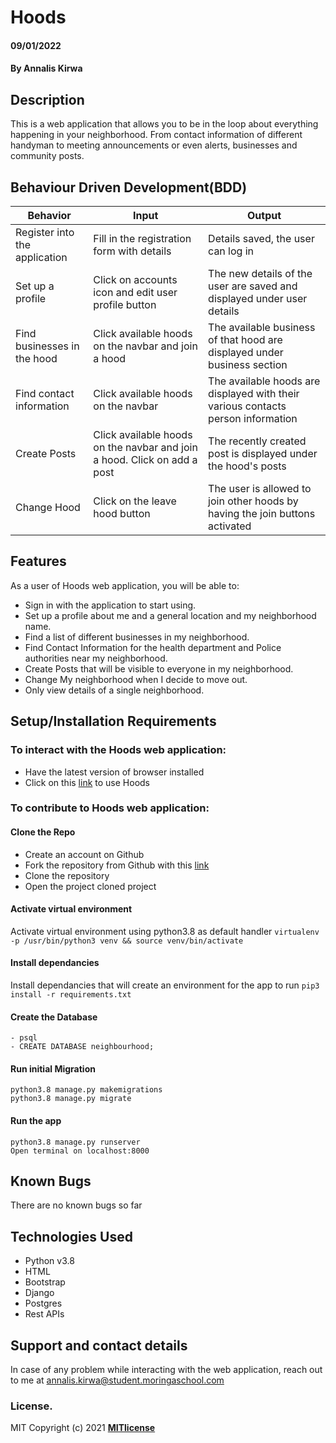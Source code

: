 # Hoods
#### 09/01/2022   
#### By **Annalis Kirwa** 
## Description  
This is a web application that allows you to be in the loop about everything happening in your neighborhood.
From contact information of different handyman to meeting announcements or even alerts, businesses and community posts.  

## Behaviour Driven Development(BDD) 
| Behavior            | Input                         | Output                        |
| ------------------- | ----------------------------- | ----------------------------- |
| Register into the application | Fill in the registration form with details | Details saved, the user can log in |
| Set up a profile | Click on accounts icon and edit user profile button| The new details of the user are saved and displayed under user details |
| Find businesses in the hood | Click available hoods on the navbar and join a hood | The available business of that hood are displayed under business section |
| Find contact information | Click available hoods on the navbar | The available hoods are displayed with their various contacts person information |
| Create Posts | Click available hoods on the navbar and join a hood. Click on add a post | The recently created post is displayed under the hood's posts |  
| Change Hood | Click on the leave hood button | The user is allowed to join other hoods by having the join buttons activated |   

## Features  
As a user of Hoods web application, you will be able to:  
* Sign in with the application to start using.
* Set up a profile about me and a general location and my neighborhood name.
* Find a list of different businesses in my neighborhood.
* Find Contact Information for the health department and Police authorities near my neighborhood.
* Create Posts that will be visible to everyone in my neighborhood.
* Change My neighborhood when I decide to move out.
* Only view details of a single neighborhood.  

## Setup/Installation Requirements  
 ### To interact with the Hoods web application:
 * Have the latest version of browser installed   
 * Click on this <a href = "https://hoodkikao.herokuapp.com/">link</a> to use Hoods  
  ### To contribute to Hoods web application:  
 #### Clone the Repo  
 * Create an account on Github
* Fork the repository from Github with this <a href = "https://github.com/Annaliskirwa/_Neighborhood" >link </a>
* Clone the repository
* Open the project cloned project
####  Activate virtual environment
Activate virtual environment using python3.8 as default handler
    `virtualenv -p /usr/bin/python3 venv && source venv/bin/activate`
####  Install dependancies
Install dependancies that will create an environment for the app to run `pip3 install -r requirements.txt`
####  Create the Database
    - psql
    - CREATE DATABASE neighbourhood;  
    
#### Run initial Migration
    python3.8 manage.py makemigrations    
    python3.8 manage.py migrate
#### Run the app
    python3.8 manage.py runserver
    Open terminal on localhost:8000  
    
  ## Known Bugs
There are no known bugs so far
## Technologies Used  
* Python v3.8  
* HTML
* Bootstrap
* Django  
* Postgres  
* Rest APIs  
## Support and contact details
In case of any problem while interacting with the web application, reach out to me at annalis.kirwa@student.moringaschool.com
### License.
MIT Copyright (c) 2021 **[MITlicense](LICENSE)**



